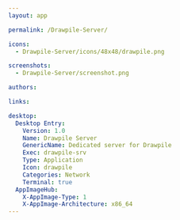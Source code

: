 ```yaml
---
layout: app

permalink: /Drawpile-Server/

icons:
  - Drawpile-Server/icons/48x48/drawpile.png

screenshots:
  - Drawpile-Server/screenshot.png

authors:

links:

desktop:
  Desktop Entry:
    Version: 1.0
    Name: Drawpile Server
    GenericName: Dedicated server for Drawpile
    Exec: drawpile-srv
    Type: Application
    Icon: drawpile
    Categories: Network
    Terminal: true
  AppImageHub:
    X-AppImage-Type: 1
    X-AppImage-Architecture: x86_64
---
```

